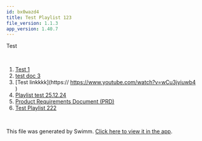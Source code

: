 ```yaml
---
id: bx0wazd4
title: Test Playlist 123
file_version: 1.1.3
app_version: 1.40.7
---
```


<!-- Intro - Do not remove this comment -->
Test

<br/>

<!-- Steps - Do not remove this comment -->
1. [Test 1](test-1.085j8mq3.sw.md)
2. [test doc 3](test-doc-3.h5zdvcip.sw.md)
3. [Test linkkkk](https:// https://www.youtube.com/watch?v=wCu3jyiuwb4 )
4. [Playlist test 25.12.24](playlist-test-251224.j205kb9t.pl.sw.md)
5. [Product Requirements Document (PRD)](product-requirements-document-prd.zxyptaqr.sw.md)
6. [Test Playlist 222](test-playlist-222.6gqpc4cv.pl.sw.md)


<br/>

This file was generated by Swimm. [Click here to view it in the app](https://app.swimm.io/repos/Z2l0aHViJTNBJTNBc21hcnQtbWlycm9yJTNBJTNBSWRpdFllZ2VyU3dpbW0=/playlists/bx0wazd4).
